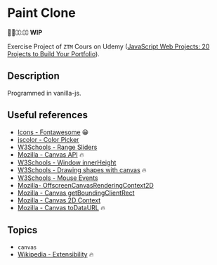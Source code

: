 # Paint Clone

🍩🚀⩇⩇:⩇⩇ **WIP**

Exercise Project of `ZTM` Cours on Udemy ([JavaScript Web Projects: 20 Projects to Build Your Portfolio](https://www.udemy.com/course/javascript-web-projects-to-build-your-portfolio-resume)).

## Description

Programmed in vanilla-js.

## Useful references

- [Icons - Fontawesome](https://fontawesome.com/icons?d=gallery&m=free) 😁
- [jscolor - Color Picker](https://jscolor.com/)
- [W3Schools - Range Sliders](https://www.w3schools.com/howto/howto_js_rangeslider.asp)
- [Mozilla - Canvas API](https://developer.mozilla.org/en-US/docs/Web/API/Canvas_API/Tutorial) 🔥
- [W3Schools - Window innerHeight](https://www.w3schools.com/jsref/prop_win_innerheight.asp)
- [W3Schools - Drawing shapes with canvas](https://developer.mozilla.org/en-US/docs/Web/API/Canvas_API/Tutorial/Drawing_shapes) 🔥
- [W3Schools - Mouse Events](https://www.w3schools.com/jsref/obj_mouseevent.asp)
- [Mozilla- OffscreenCanvasRenderingContext2D](https://developer.mozilla.org/en-US/docs/Web/API/OffscreenCanvasRenderingContext2D)
- [Mozilla - Canvas getBoundingClientRect](https://www.udemy.com/course/javascript-web-projects-to-build-your-portfolio-resume/learn/lecture/20966368#overview)
- [Mozilla - Canvas 2D Context](https://developer.mozilla.org/en-US/docs/Web/API/CanvasRenderingContext2D)
- [Mozilla - Canvas toDataURL](https://developer.mozilla.org/en-US/docs/Web/API/HTMLCanvasElement/toDataURL) 🔥

## Topics

- `canvas`
- [Wikipedia - Extensibility](https://en.wikipedia.org/wiki/Extensibility) 🔥